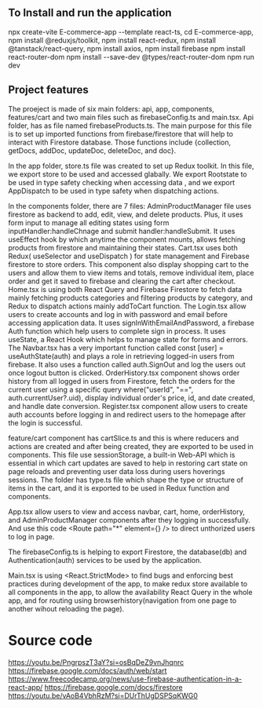 
## To Install and run the application
npx create-vite E-commerce-app --template react-ts,
cd E-commerce-app,
npm install @reduxjs/toolkit,
npm install react-redux,
npm install @tanstack/react-query,
npm install axios,
npm install firebase
npm install react-router-dom
npm install --save-dev @types/react-router-dom
npm run dev

## Project features

The proeject is made of six main folders: api, app, components, features/cart and two main files such as firebaseConfig.ts and main.tsx. Api folder, has as file named firebaseProducts.ts. The main purpose for this file is to set up imported functions from firebase/firestore that will help to interact with Firestore database. Those functions  include {collection, getDocs, addDoc, updateDoc, deleteDoc, and doc}. 

In the app folder, store.ts file was created to set up Redux toolkit. In this file, we export store to be used and accessed glabally. We export Rootstate to be used in type safety checking when accessing data , and we export AppDispatch to be used in type safety when dispatching actions.

In the components folder, there are 7 files: AdminProductManager file uses firestore as backend to add, edit, view, and delete products. Plus, it uses form input to manage all editing states using form inputHandler:handleChnage and submit handler:handleSubmit. It uses useEffect hook by which anytime the component mounts, allows fetching products from firestore and maintaining their states. Cart.tsx uses both Redux( useSelector and  useDispatch ) for state management and Firebase firestore to store orders. This component also display shopping cart to the users and allow them to view items and totals, remove individual item, place order and get it saved to firebase and clearing the cart after checkout. Home.tsx is using both React Query and Firebase Firestore to fetch data mainly fetching products categories and filtering products by category, and Redux to dispatch actions mainly addToCart function. The Login.tsx allow users to create accounts and log in with password and email before accessing application data. It uses signInWithEmailAndPassword, a firebase Auth function which help users to complete sign in process. It uses useState, a React Hook which helps to manage state for forms and errors. The Navbar.tsx has a very important function called const [user] = useAuthState(auth) and plays a role in retrieving logged-in users from firebase. It also uses a function called auth.SignOut and log the users out once logout button is clicked. OrderHistory.tsx component shows order history from all logged in users from Firestore, fetch the orders for the current user using a specific query  where("userId", "==", auth.currentUser?.uid), display individual order's price, id, and date created, and handle date conversion. Register.tsx component allow users to create auth accounts before logging in and redirect users to the homepage after the login is successful.

feature/cart component has cartSlice.ts and this is where reducers and actions are created and after being created, they are exported to be used in components. This file use sessionStorage, a built-in Web-API which is essential in which cart updates are saved to help in restoring cart state on page reloads and preventing user data loss during users hoverings sessions. The folder has type.ts file which shape the type or structure of items in the cart, and it is exported to be used in Redux function and components.

App.tsx allow users to view and access navbar, cart, home, orderHistory, and AdminProductManager components after they logging in successfully. And use this code <Route path="*" element={<Navigate to="/login" />} /> to direct unthorized users to log in page. 

The firebaseConfig.ts is helping to export Firestore, the database(db) and Authentication(auth) services to be used by the application.

Main.tsx is using <React.StrictMode> to find bugs and enforcing best practices during development of the app, <Provider store={store}> to make redux store available to all components in the app, <QueryClientProvider client={queryClient}> to allow the availability React Query in the whole app, and <BrowserRouter> for routing using browserhistory(navigation from one page to another wihout reloading the page).


# Source code
https://youtu.be/PngrpszT3aY?si=osBqDeZ9vnJhqnrc
https://firebase.google.com/docs/auth/web/start
https://www.freecodecamp.org/news/use-firebase-authentication-in-a-react-app/
https://firebase.google.com/docs/firestore
https://youtu.be/vAoB4VbhRzM?si=DUrThUgDSPSqKWG0





